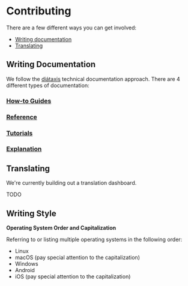 # Contributing

There are a few different ways you can get involved:

- [Writing documentation](#write-documentation)
- [Translating](#translating)

## Writing Documentation

We follow the [diátaxis](https://diataxis.fr) technical documentation approach. There are 4 different types of documentation:

### [How-to Guides](https://diataxis.fr/how-to-guides.html)

### [Reference](https://diataxis.fr/reference.html)

### [Tutorials](https://diataxis.fr/tutorials.html)

### [Explanation](https://diataxis.fr/explanation.html)

## Translating

We're currently building out a translation dashboard.

TODO

## Writing Style

**Operating System Order and Capitalization**

Referring to or listing multiple operating systems in the following order:

- Linux
- macOS (pay special attention to the capitalization)
- Windows
- Android
- iOS (pay special attention to the capitalization)
